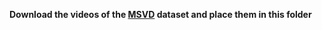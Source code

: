 **Download the videos of the <a href="https://www.kaggle.com/datasets/sarthakjain004/msvd-clips/data">MSVD</a> dataset and place them in this folder** 
